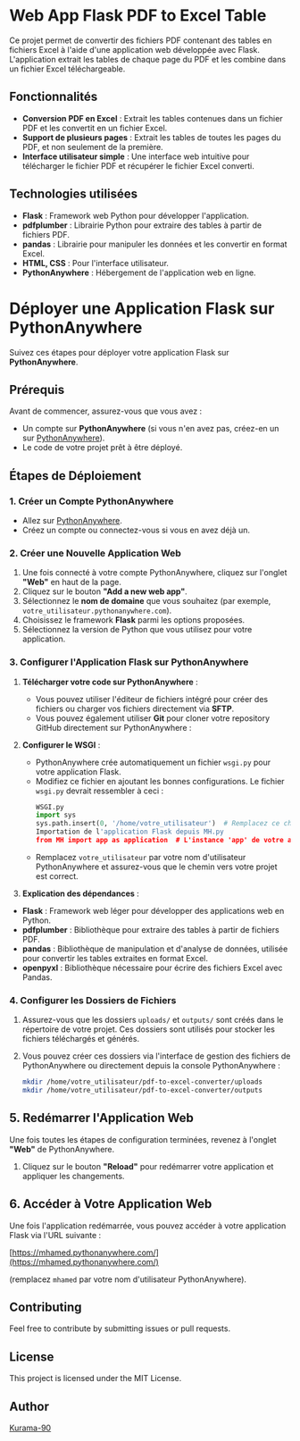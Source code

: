 # Web App Flask PDF to Excel Table

Ce projet permet de convertir des fichiers PDF contenant des tables en fichiers Excel à l'aide d'une application web développée avec Flask. L'application extrait les tables de chaque page du PDF et les combine dans un fichier Excel téléchargeable.

## Fonctionnalités

- **Conversion PDF en Excel** : Extrait les tables contenues dans un fichier PDF et les convertit en un fichier Excel.
- **Support de plusieurs pages** : Extrait les tables de toutes les pages du PDF, et non seulement de la première.
- **Interface utilisateur simple** : Une interface web intuitive pour télécharger le fichier PDF et récupérer le fichier Excel converti.

## Technologies utilisées

- **Flask** : Framework web Python pour développer l'application.
- **pdfplumber** : Librairie Python pour extraire des tables à partir de fichiers PDF.
- **pandas** : Librairie pour manipuler les données et les convertir en format Excel.
- **HTML, CSS** : Pour l'interface utilisateur.
- **PythonAnywhere** : Hébergement de l'application web en ligne.

# Déployer une Application Flask sur PythonAnywhere

Suivez ces étapes pour déployer votre application Flask sur **PythonAnywhere**.

## Prérequis

Avant de commencer, assurez-vous que vous avez :
- Un compte sur **PythonAnywhere** (si vous n'en avez pas, créez-en un sur [PythonAnywhere](https://www.pythonanywhere.com/)).
- Le code de votre projet prêt à être déployé.

## Étapes de Déploiement

### 1. Créer un Compte PythonAnywhere

- Allez sur [PythonAnywhere](https://www.pythonanywhere.com/).
- Créez un compte ou connectez-vous si vous en avez déjà un.

### 2. Créer une Nouvelle Application Web

1. Une fois connecté à votre compte PythonAnywhere, cliquez sur l'onglet **"Web"** en haut de la page.
2. Cliquez sur le bouton **"Add a new web app"**.
3. Sélectionnez le **nom de domaine** que vous souhaitez (par exemple, `votre_utilisateur.pythonanywhere.com`).
4. Choisissez le framework **Flask** parmi les options proposées.
5. Sélectionnez la version de Python que vous utilisez pour votre application.

### 3. Configurer l'Application Flask sur PythonAnywhere

1. **Télécharger votre code sur PythonAnywhere** :
   - Vous pouvez utiliser l'éditeur de fichiers intégré pour créer des fichiers ou charger vos fichiers directement via **SFTP**.
   - Vous pouvez également utiliser **Git** pour cloner votre repository GitHub directement sur PythonAnywhere :

2. **Configurer le WSGI** :
   - PythonAnywhere crée automatiquement un fichier `wsgi.py` pour votre application Flask.
   - Modifiez ce fichier en ajoutant les bonnes configurations. Le fichier `wsgi.py` devrait ressembler à ceci :
     ```python
     WSGI.py
     import sys
     sys.path.insert(0, '/home/votre_utilisateur')  # Remplacez ce chemin par le bon chemin de votre répertoire
     Importation de l'application Flask depuis MH.py
     from MH import app as application  # L'instance 'app' de votre application Flask est renvoyée sous le nom 'application'voyée sous le nom 'application'
     ```
   - Remplacez `votre_utilisateur` par votre nom d'utilisateur PythonAnywhere et assurez-vous que le chemin vers votre projet est correct.
  
 3. **Explication des dépendances** :

- **Flask** : Framework web léger pour développer des applications web en Python.
- **pdfplumber** : Bibliothèque pour extraire des tables à partir de fichiers PDF.
- **pandas** : Bibliothèque de manipulation et d'analyse de données, utilisée pour convertir les tables extraites en format Excel.
- **openpyxl** : Bibliothèque nécessaire pour écrire des fichiers Excel avec Pandas.

### 4. Configurer les Dossiers de Fichiers

1. Assurez-vous que les dossiers `uploads/` et `outputs/` sont créés dans le répertoire de votre projet. Ces dossiers sont utilisés pour stocker les fichiers téléchargés et générés.
   
2. Vous pouvez créer ces dossiers via l'interface de gestion des fichiers de PythonAnywhere ou directement depuis la console PythonAnywhere :
   ```bash
   mkdir /home/votre_utilisateur/pdf-to-excel-converter/uploads
   mkdir /home/votre_utilisateur/pdf-to-excel-converter/outputs

## 5. Redémarrer l'Application Web

Une fois toutes les étapes de configuration terminées, revenez à l'onglet **"Web"** de PythonAnywhere.

1. Cliquez sur le bouton **"Reload"** pour redémarrer votre application et appliquer les changements.

## 6. Accéder à Votre Application Web

Une fois l'application redémarrée, vous pouvez accéder à votre application Flask via l'URL suivante :

[https://mhamed.pythonanywhere.com/](https://mhamed.pythonanywhere.com/) 

(remplacez `mhamed` par votre nom d'utilisateur PythonAnywhere).

## Contributing
Feel free to contribute by submitting issues or pull requests.

## License
This project is licensed under the MIT License.

## Author
[Kurama-90](https://github.com/Kurama-90)
